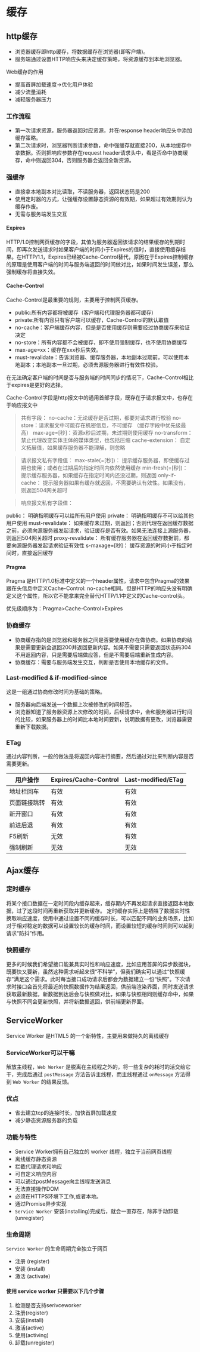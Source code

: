 # 缓存

## http缓存

- 浏览器缓存即http缓存，将数据缓存在浏览器(即客户端)。
- 服务端通过设置HTTP响应头来决定缓存策略，将资源缓存到本地浏览器。

Web缓存的作用

- 提高首屏加载速度->优化用户体验
- 减少流量消耗
- 减轻服务器压力

### 工作流程

- 第一次请求资源，服务器返回对应资源，并在response header响应头中添加缓存策略。
- 第二次请求时，浏览器判断请求参数，命中强缓存就直接200，从本地缓存中拿数据。否则把响应参数存在request header请求头中，看是否命中协商缓存，命中则返回304，否则服务器会返回全新资源。

### 强缓存

- 直接拿本地副本对比读取，不读服务器，返回状态码是200
- 使用定时器的方式，让强缓存设置静态资源的有效期，如果超过有效期则认为缓存作废。
- 无需与服务端发生交互

#### Expires

HTTP/1.0控制网页缓存的字段，其值为服务器返回该请求的结果缓存的到期时间，即再次发送请求时如果客户端的时间小于Expires的值时，直接使用缓存结果。在HTTP/1.1，Expires已经被Cache-Control替代，原因在于Expires控制缓存的原理是使用客户端的时间与服务端返回的时间做对比，如果时间发生误差，那么强制缓存将直接失效。

#### Cache-Control

Cache-Control是最重要的规则，主要用于控制网页缓存。

- public:所有内容都将被缓存（客户端和代理服务器都可缓存)
- private:所有内容只有客户端可以缓存，Cache-Control的默认取值
- no-cache：客户端缓存内容，但是是否使用缓存则需要经过协商缓存来验证决定
- no-store：所有内容都不会被缓存，即不使用强制缓存，也不使用协商缓存
- max-age=xx：缓存在xxx秒后失效。
- must-revalidate：告诉浏览器、缓存服务器，本地副本过期前，可以使用本地副本；本地副本一旦过期，必须去源服务器进行有效性校验。

在无法确定客户端的时间是否与服务端的时间同步的情况下，Cache-Control相比于expires是更好的选择。

Cache-Control字段是http报文中的通用首部字段，既存在于请求报文中，也存在于响应报文中

> 共有字段：
no-cache：无论缓存是否过期，都要对请求进行校验
no-store：请求报文中可能存在机密信息，不可缓存 （缓存字段中优先级最高）
max-age=[秒]：资源x秒后过期，未过期则使用缓存
no-transform：禁止代理改变实体主体的媒体类型，也包括压缩
cache-extension： 自定义拓展值，如果缓存服务器不能理解，则忽略

> 请求报文私有字段值：
max-stale(=[秒])： 提示缓存服务器，即使缓存过期也使用；或者在过期后的指定时间内依然使用缓存
min-fresh(=[秒])： 提示缓存服务器，如果缓存在指定时间内还没过期，则返回
only-if-cache： 提示服务器如果有缓存就返回，不需要确认有效性。如果没有，则返回504网关超时

> 响应报文私有字段值：

public： 明确指明缓存可以给所有用户使用
private： 明确指明缓存不可以给其他用户使用
must-revalidate： 如果缓存未过期，则返回；否则代理在返回缓存数据之前，必须向源服务器发起请求，验证缓存是否有效。如果无法连接上源服务器，则返回504网关超时
proxy-revalidate： 所有缓存服务器在返回缓存数据前，都要向源服务器发起请求验证有效性
s-maxage=[秒]： 缓存资源的时间小于指定时间时，直接返回缓存

#### Pragma

Pragma 是HTTP/1.0标准中定义的一个header属性，请求中包含Pragma的效果跟在头信息中定义Cache-Control: no-cache相同。但是HTTP的响应头没有明确定义这个属性，所以它不能拿来完全替代HTTP/1.1中定义的Cache-control头。

优先级顺序为：Pragma>Cache-Control>Expires

### 协商缓存

- 协商缓存指的是浏览器和服务器之间是否要使用缓存在做协商。如果协商的结果是需要更新会返回200并返回更新内容。如果不需要只需要返回状态码304不用返回内容，只是需要后端做应答，但是不需要后端重新生成内容。
- 协商缓存：需要与服务端发生交互，判断是否使用本地缓存的文件。

### Last-modified & if-modified-since

这是一组通过协商修改时间为基础的策略。

- 服务器向后端发送一个数据上次被修改的时间标签。
- 浏览器知道了服务器资源上次修改的时间，后续请求中，会和服务器进行时间的比较，如果服务器上的时间比本地时间要新，说明数据有更改，浏览器需要重新下载数据。

### ETag

通过内容判断，一般的做法是将返回内容进行摘要，然后通过对比来判断内容是否需要更新。

| 用户操作 | Expires/Cache-Control | Last-modified/ETag |
| - | - | - |
| 地址栏回车 | 有效 | 有效 |
| 页面链接跳转 | 有效 | 有效 |
| 新开窗口 | 有效 | 有效 |
| 前进后退 | 有效 | 有效 |
| F5刷新 | 无效 | 有效 |
| 强制刷新 | 无效 | 无效 |

## Ajax缓存

### 定时缓存

将某个接口数据在一定时间段内缓存起来，缓存期内不再发起请求直接返回本地数据，过了这段时间再重新获取并更新缓存。
定时缓存实际上是牺牲了数据实时性换取响应速度，使用中通过设置不同的缓存时长，可以匹配不同的业务场景，比如对于相对稳定的数据可以设置较长的缓存时间，而设置较短的缓存时间则可以起到请求“防抖”作用。

### 快照缓存

更多的时候我们希望接口能兼具实时性和响应速度，比如应用首屏的异步数据块，既要快又要新，虽然这种需求听起来很“不科学”，但我们确实可以通过“快照缓存”满足这个需求。此时每当接口成功请求后都会为数据建立一份“快照”。下次请求时接口会首先将最近的快照数据作为结果返回，供前端渲染界面，同时发送请求获取最新数据，新数据到达后会与快照做对比，如果与快照相同则缓存命中，如果与快照不同会更新快照，并将新数据返回，供前端更新界面。

## ServiceWorker

Service Worker 是HTML5 的一个新特性，主要用来做持久的离线缓存

### ServiceWorker可以干嘛

解放主线程，`Web Worker` 是脱离在主线程之外的，将一些复杂的耗时的活交给它干，完成后通过 `postMessage` 方法告诉主线程，而主线程通过 `onMessage` 方法得到 `Web Worker` 的结果反馈。

### 优点

- 省去建立tcp的连接时长，加快首屏加载速度
- 减少静态资源服务器的负载

### 功能与特性

- Service Worker拥有自己独立的 worker 线程，独立于当前网页线程
- 离线缓存静态资源
- 拦截代理请求和响应
- 可自定义响应内容
- 可以通过postMessage向主线程发送消息
- 无法直接操作DOM
- 必须在HTTPS环境下工作,或者本地。
- 通过Promise异步实现
- `Service Worker` 安装(installing)完成后，就会一直存在，除非手动卸载(unregister)

### 生命周期

`Service Worker` 的生命周期完全独立于网页

- 注册 (register)
- 安装 (install)
- 激活 (activate)

<!-- ![img](https://gitee.com/PENG_YUE/myImg/raw/master/uPic/399lNn.png) -->

#### 使用 service worker 只需要以下几个步骤

1. 检测是否支持serivceworker
2. 注册(register)
3. 安装(install)
4. 激活(active)
5. 使用(activing)
6. 卸载(unregister)
